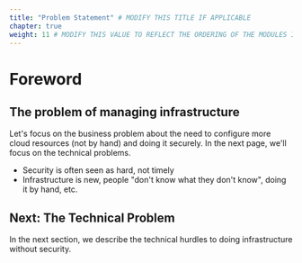 ```yaml
---
title: "Problem Statement" # MODIFY THIS TITLE IF APPLICABLE
chapter: true
weight: 11 # MODIFY THIS VALUE TO REFLECT THE ORDERING OF THE MODULES IF APPLICABLE
---
```


# Foreword

## The problem of managing infrastructure <!-- TODO: MODIFY the body -->

Let's focus on the business problem about the need to configure more cloud resources (not by hand) and doing it securely.
In the next page, we'll focus on the technical problems.

- Security is often seen as hard, not timely
- Infrastructure is new, people "don't know what they don't know", doing it by hand, etc.

## Next: The Technical Problem <!-- TODO: MODIFY the body -->
In the next section, we describe the technical hurdles to doing infrastructure without security.